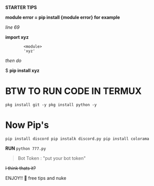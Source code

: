 **STARTER TIPS**

**module error = pip install {module error}
for example**

*line 69*

**import xyz**

            <module>
            'xyz'
            
   _then do_

$ **pip install xyz**

# BTW TO RUN CODE IN TERMUX

``pkg install git -y
pkg install python -y``

# Now Pip's


``pip install discord
pip instalk discord.py
pip install colorama``

**RUN**
``python 777.py``

> Bot Token : "put your bot token"

~~I think thats it?~~

ENJOY!! 🫡 free tips and nuke

